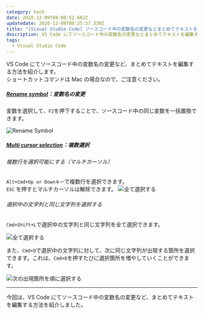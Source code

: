 ```yaml
---
category: tech
date: 2020-12-09T08:08:52.682Z
updatedate: 2020-12-09T08:25:37.330Z
title: "[Visual Studio Code] ソースコード中の変数名の変更などまとめてテキストを編集する方法"
description: VS Code にてソースコード中の変数名の変更などまとめてテキストを編集する方法を紹介します。マルチカーソル機能は便利です。
tags:
  - Visual Studio Code
---
```

VS Code にてソースコード中の変数名の変更など、まとめてテキストを編集する方法を紹介します。  
ショートカットコマンドは Mac の場合なので、ご注意ください。

##### [Rename symbol](https://code.visualstudio.com/docs/editor/refactoring#_rename-symbol])：変数名の変更

変数を選択して、`F2`を押下することで、ソースコード中の同じ変数を一括置換できます。

![Rename Symbol](/media/vscode-howto-renamesymbol.gif)

##### [Multi cursor selection](https://code.visualstudio.com/docs/getstarted/tips-and-tricks#_multi-cursor-selection)：複数選択

###### 複数行を選択可能にする（マルチカーソル）

`Alt+Cmd+Up or Downキー`で複数行を選択できます。  
`ESC` を押すとマルチカーソルは解除できます。
![全て選択する](/media/vscode-howto-multicursor.gif)

###### 選択中の文字列と同じ文字列を選択する

`Cmd+Shift+L`で選択中の文字列と同じ文字列を全て選択できます。

![全て選択する](/media/vscode-howto-searchall.gif)

また、`Cmd+D`で選択中の文字列に対して、次に同じ文字列が出現する箇所を選択できます。これは、`Cmd+D`を押すたびに選択箇所を増やしていくことができます。

![次の出現箇所を順に選択する](/media/vscode-howto-searchincremental.gif)

---

今回は、VS Code にてソースコード中の変数名の変更など、まとめてテキストを編集する方法を紹介しました。
